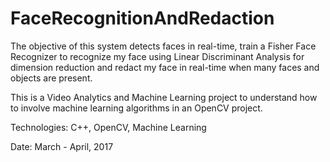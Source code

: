# FaceRecognitionAndRedaction
The objective of this system detects faces in real-time, train a Fisher Face Recognizer to recognize my face using Linear Discriminant Analysis for dimension reduction and redact my face in real-time when many faces and objects are present.

This is a Video Analytics and Machine Learning project to understand how to involve machine learning algorithms in an OpenCV project.

Technologies: C++, OpenCV, Machine Learning

Date: March - April, 2017
